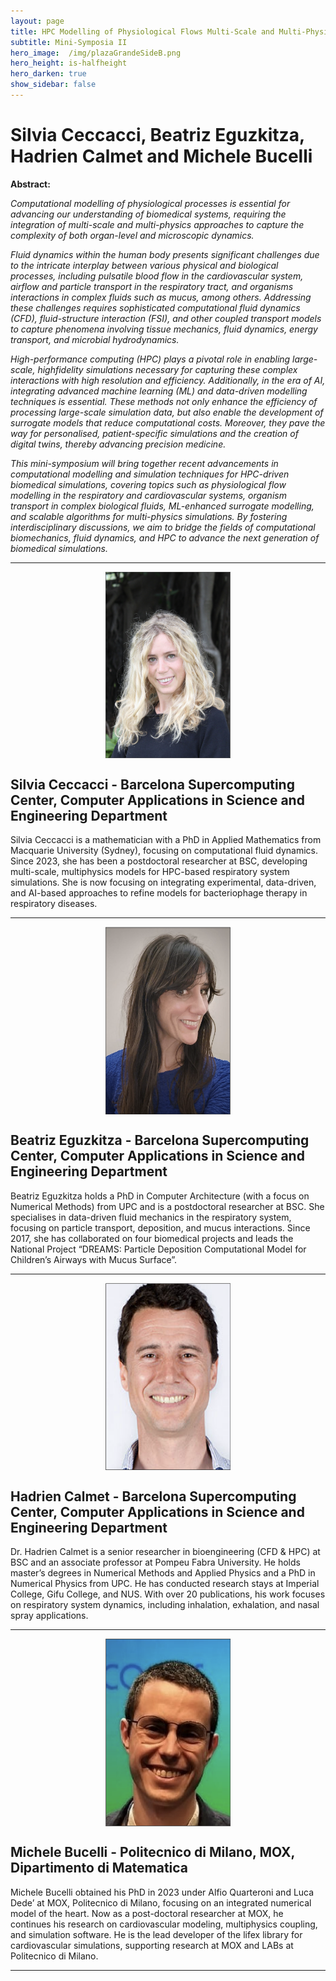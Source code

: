 ```yaml
---
layout: page
title: HPC Modelling of Physiological Flows Multi-Scale and Multi-Physics Simulations in Biomedicine
subtitle: Mini-Symposia II
hero_image:  /img/plazaGrandeSideB.png
hero_height: is-halfheight
hero_darken: true
show_sidebar: false
---
```


# Silvia Ceccacci, Beatriz Eguzkitza, Hadrien Calmet and Michele Bucelli

**Abstract:**

*Computational modelling of physiological processes is essential for advancing our understanding of biomedical systems, requiring the integration of multi-scale and multi-physics approaches to capture the complexity of both organ-level and microscopic dynamics.*

*Fluid dynamics within the human body presents significant challenges due to the intricate interplay between various physical and biological processes, including pulsatile blood flow in the cardiovascular system, airflow and particle transport in the respiratory tract, and organisms interactions in complex fluids such as mucus, among others. Addressing these challenges requires sophisticated computational fluid dynamics (CFD), fluid-structure interaction (FSI), and other coupled transport models to capture phenomena involving tissue mechanics, fluid dynamics, energy transport, and microbial hydrodynamics.*

*High-performance computing (HPC) plays a pivotal role in enabling large-scale, highfidelity simulations necessary for capturing these complex interactions with high resolution and efficiency. Additionally, in the era of AI, integrating advanced machine learning (ML) and data-driven modelling techniques is essential. These methods not only enhance the efficiency of processing large-scale simulation data, but also enable the development of surrogate models that reduce computational costs. Moreover, they pave the way for personalised, patient-specific simulations and the creation of digital twins, thereby advancing precision medicine.*

*This mini-symposium will bring together recent advancements in computational modelling and simulation techniques for HPC-driven biomedical simulations, covering topics such as physiological flow modelling in the respiratory and cardiovascular systems, organism transport in complex biological fluids, ML-enhanced surrogate modelling, and scalable algorithms for multi-physics simulations. By fostering interdisciplinary discussions, we aim to bridge the fields of computational biomechanics, fluid dynamics, and HPC to advance the next generation of biomedical simulations.*

---

<img loading="lazy" src="/img/silvia.png" alt="organizer" style="width: 200px; height: auto; display: block; margin: 0 auto"/>

## Silvia Ceccacci - Barcelona Supercomputing Center, Computer Applications in Science and Engineering Department

Silvia Ceccacci is a mathematician with a PhD in Applied Mathematics from Macquarie University (Sydney), focusing on computational fluid dynamics. Since 2023, she has been a postdoctoral researcher at BSC, developing multi-scale, multiphysics models for HPC-based respiratory system simulations. She is now focusing on integrating experimental, data-driven, and AI-based approaches to refine models for bacteriophage therapy in respiratory diseases.

---

<img loading="lazy" src="/img/beatriz.png" alt="organizer" style="width: 200px; height: auto; display: block; margin: 0 auto"/>

## Beatriz Eguzkitza - Barcelona Supercomputing Center, Computer Applications in Science and Engineering Department

Beatriz Eguzkitza holds a PhD in Computer Architecture (with a focus on Numerical Methods) from UPC and is a postdoctoral researcher at BSC. She specialises in data-driven fluid mechanics in the respiratory system, focusing on particle transport, deposition, and mucus interactions. Since 2017, she has collaborated on four biomedical projects and leads the National Project “DREAMS: Particle Deposition Computational Model for Children’s Airways with Mucus Surface”.

---

<img loading="lazy" src="/img/hadrien.png" alt="organizer" style="width: 200px; height: auto; display: block; margin: 0 auto"/>

## Hadrien Calmet - Barcelona Supercomputing Center, Computer Applications in Science and Engineering Department

Dr. Hadrien Calmet is a senior researcher in bioengineering (CFD & HPC) at BSC and an associate professor at Pompeu Fabra University. He holds master’s degrees in Numerical Methods and Applied Physics and a PhD in Numerical Physics from UPC. He has conducted research stays at Imperial College, Gifu College, and NUS. With over 20 publications, his work focuses on respiratory system dynamics, including inhalation, exhalation, and nasal spray applications.

---

<img loading="lazy" src="/img/michele.png" alt="MS1" style="width: 200px; height: auto; display: block; margin: 0 auto"/>

## Michele Bucelli - Politecnico di Milano, MOX, Dipartimento di Matematica

Michele Bucelli obtained his PhD in 2023 under Alfio Quarteroni and Luca Dede’ at MOX, Politecnico di Milano, focusing on an integrated numerical model of the heart. Now as a post-doctoral researcher at MOX, he continues his research on cardiovascular modeling, multiphysics coupling, and simulation software. He is the lead developer of the lifex library for cardiovascular simulations, supporting research at MOX and LABs at Politecnico di Milano.

---
